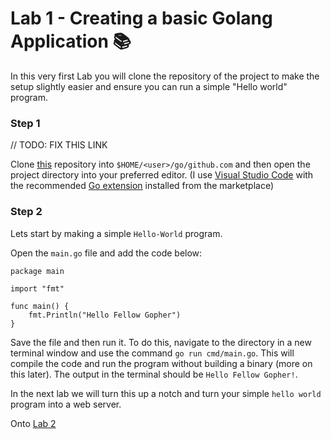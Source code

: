 # Lab 1 - Creating a basic Golang Application :books:

In this very first Lab you will clone the repository of the project to make the setup slightly easier and ensure you can run a simple "Hello world" program.

### Step 1

// TODO: FIX THIS LINK

Clone [this](./) repository into `$HOME/<user>/go/github.com` and then open the project directory into your preferred editor. (I use [Visual Studio Code](https://code.visualstudio.com/) with the recommended [Go extension](https://code.visualstudio.com/docs/languages/go) installed from the marketplace)

### Step 2

Lets start by making a simple `Hello-World` program.

Open the `main.go` file and add the code below:

```golang
package main

import "fmt"

func main() {
    fmt.Println("Hello Fellow Gopher")
}
```

Save the file and then run it. To do this, navigate to the directory in a new terminal window and use the command `go run cmd/main.go`. This will compile the code and run the program without building a binary \(more on this later\). The output in the terminal should be `Hello Fellow Gopher!`.

In the next lab we will turn this up a notch and turn your simple `hello world` program into a web server.

Onto [Lab 2](./lab-2.md)
